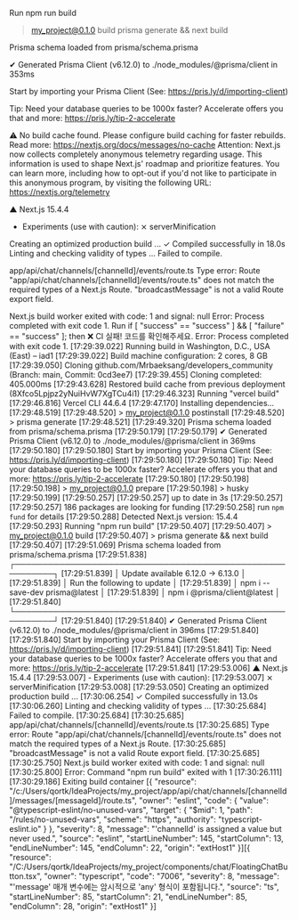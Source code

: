 Run npm run build

> my_project@0.1.0 build
> prisma generate && next build

Prisma schema loaded from prisma/schema.prisma

✔ Generated Prisma Client (v6.12.0) to ./node_modules/@prisma/client in 353ms

Start by importing your Prisma Client (See: https://pris.ly/d/importing-client)

Tip: Need your database queries to be 1000x faster? Accelerate offers you that and more: https://pris.ly/tip-2-accelerate

⚠ No build cache found. Please configure build caching for faster rebuilds. Read more: https://nextjs.org/docs/messages/no-cache
Attention: Next.js now collects completely anonymous telemetry regarding usage.
This information is used to shape Next.js' roadmap and prioritize features.
You can learn more, including how to opt-out if you'd not like to participate in this anonymous program, by visiting the following URL:
https://nextjs.org/telemetry

   ▲ Next.js 15.4.4
   - Experiments (use with caution):
     ⨯ serverMinification

   Creating an optimized production build ...
 ✓ Compiled successfully in 18.0s
   Linting and checking validity of types ...
Failed to compile.

app/api/chat/channels/[channelId]/events/route.ts
Type error: Route "app/api/chat/channels/[channelId]/events/route.ts" does not match the required types of a Next.js Route.
  "broadcastMessage" is not a valid Route export field.

Next.js build worker exited with code: 1 and signal: null
Error: Process completed with exit code 1.
Run if [ "success" == "success" ] && [ "failure" == "success" ]; then
❌ CI 실패! 코드를 확인해주세요.
Error: Process completed with exit code 1.
[17:29:39.022] Running build in Washington, D.C., USA (East) – iad1
[17:29:39.022] Build machine configuration: 2 cores, 8 GB
[17:29:39.050] Cloning github.com/Mrbaeksang/developers_community (Branch: main, Commit: 0cd3ee7)
[17:29:39.455] Cloning completed: 405.000ms
[17:29:43.628] Restored build cache from previous deployment (8Xfco5Lpjpz2yNuiHvW7XgTCu4i1)
[17:29:46.323] Running "vercel build"
[17:29:46.816] Vercel CLI 44.6.4
[17:29:47.170] Installing dependencies...
[17:29:48.519] 
[17:29:48.520] > my_project@0.1.0 postinstall
[17:29:48.520] > prisma generate
[17:29:48.521] 
[17:29:49.320] Prisma schema loaded from prisma/schema.prisma
[17:29:50.179] 
[17:29:50.179] ✔ Generated Prisma Client (v6.12.0) to ./node_modules/@prisma/client in 369ms
[17:29:50.180] 
[17:29:50.180] Start by importing your Prisma Client (See: https://pris.ly/d/importing-client)
[17:29:50.180] 
[17:29:50.180] Tip: Need your database queries to be 1000x faster? Accelerate offers you that and more: https://pris.ly/tip-2-accelerate
[17:29:50.180] 
[17:29:50.198] 
[17:29:50.198] > my_project@0.1.0 prepare
[17:29:50.198] > husky
[17:29:50.199] 
[17:29:50.257] 
[17:29:50.257] up to date in 3s
[17:29:50.257] 
[17:29:50.257] 186 packages are looking for funding
[17:29:50.258]   run `npm fund` for details
[17:29:50.288] Detected Next.js version: 15.4.4
[17:29:50.293] Running "npm run build"
[17:29:50.407] 
[17:29:50.407] > my_project@0.1.0 build
[17:29:50.407] > prisma generate && next build
[17:29:50.407] 
[17:29:51.069] Prisma schema loaded from prisma/schema.prisma
[17:29:51.838] ┌─────────────────────────────────────────────────────────┐
[17:29:51.839] │  Update available 6.12.0 -> 6.13.0                      │
[17:29:51.839] │  Run the following to update                            │
[17:29:51.839] │    npm i --save-dev prisma@latest                       │
[17:29:51.839] │    npm i @prisma/client@latest                          │
[17:29:51.840] └─────────────────────────────────────────────────────────┘
[17:29:51.840] 
[17:29:51.840] ✔ Generated Prisma Client (v6.12.0) to ./node_modules/@prisma/client in 396ms
[17:29:51.840] 
[17:29:51.840] Start by importing your Prisma Client (See: https://pris.ly/d/importing-client)
[17:29:51.841] 
[17:29:51.841] Tip: Need your database queries to be 1000x faster? Accelerate offers you that and more: https://pris.ly/tip-2-accelerate
[17:29:51.841] 
[17:29:53.006]    ▲ Next.js 15.4.4
[17:29:53.007]    - Experiments (use with caution):
[17:29:53.007]      ⨯ serverMinification
[17:29:53.008] 
[17:29:53.050]    Creating an optimized production build ...
[17:30:06.254]  ✓ Compiled successfully in 13.0s
[17:30:06.260]    Linting and checking validity of types ...
[17:30:25.684] Failed to compile.
[17:30:25.684] 
[17:30:25.685] app/api/chat/channels/[channelId]/events/route.ts
[17:30:25.685] Type error: Route "app/api/chat/channels/[channelId]/events/route.ts" does not match the required types of a Next.js Route.
[17:30:25.685]   "broadcastMessage" is not a valid Route export field.
[17:30:25.685] 
[17:30:25.750] Next.js build worker exited with code: 1 and signal: null
[17:30:25.800] Error: Command "npm run build" exited with 1
[17:30:26.111] 
[17:30:29.186] Exiting build container
[{
	"resource": "/c:/Users/qortk/IdeaProjects/my_project/app/api/chat/channels/[channelId]/messages/[messageId]/route.ts",
	"owner": "eslint",
	"code": {
		"value": "@typescript-eslint/no-unused-vars",
		"target": {
			"$mid": 1,
			"path": "/rules/no-unused-vars",
			"scheme": "https",
			"authority": "typescript-eslint.io"
		}
	},
	"severity": 8,
	"message": "'channelId' is assigned a value but never used.",
	"source": "eslint",
	"startLineNumber": 145,
	"startColumn": 13,
	"endLineNumber": 145,
	"endColumn": 22,
	"origin": "extHost1"
}][{
	"resource": "/C:/Users/qortk/IdeaProjects/my_project/components/chat/FloatingChatButton.tsx",
	"owner": "typescript",
	"code": "7006",
	"severity": 8,
	"message": "'message' 매개 변수에는 암시적으로 'any' 형식이 포함됩니다.",
	"source": "ts",
	"startLineNumber": 85,
	"startColumn": 21,
	"endLineNumber": 85,
	"endColumn": 28,
	"origin": "extHost1"
}]